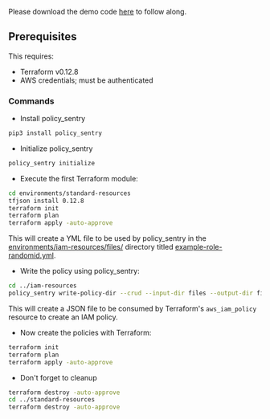 Please download the demo code [here](https://github.com/salesforce/policy_sentry/examples/terraform) to follow along.

## Prerequisites

This requires:
* Terraform v0.12.8
* AWS credentials; must be authenticated

### Commands

* Install policy_sentry

```bash
pip3 install policy_sentry
```

* Initialize policy_sentry

```bash
policy_sentry initialize
```

* Execute the first Terraform module:

```bash
cd environments/standard-resources
tfjson install 0.12.8
terraform init
terraform plan
terraform apply -auto-approve
```

This will create a YML file to be used by policy_sentry in the [environments/iam-resources/files/](https://github.com/salesforce/policy_sentry/tree/master/examples/terraform/environments/iam-resources/files) directory titled [example-role-randomid.yml](https://github.com/salesforce/policy_sentry/blob/master/examples/terraform/environments/iam-resources/files/example-role-jpwdp.yml.example).

* Write the policy using policy_sentry:

```bash
cd ../iam-resources
policy_sentry write-policy-dir --crud --input-dir files --output-dir files
```

This will create a JSON file to be consumed by Terraform's `aws_iam_policy` resource to create an IAM policy.

* Now create the policies with Terraform:

```bash
terraform init
terraform plan
terraform apply -auto-approve
```

* Don't forget to cleanup

```bash
terraform destroy -auto-approve
cd ../standard-resources
terraform destroy -auto-approve
```
